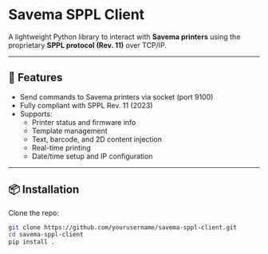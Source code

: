 # Savema SPPL Client

A lightweight Python library to interact with **Savema printers** using the proprietary **SPPL protocol (Rev. 11)** over TCP/IP.

---

## 🚀 Features

- Send commands to Savema printers via socket (port 9100)
- Fully compliant with SPPL Rev. 11 (2023)
- Supports:
  - Printer status and firmware info
  - Template management
  - Text, barcode, and 2D content injection
  - Real-time printing
  - Date/time setup and IP configuration

---

## 📦 Installation

Clone the repo:

```bash
git clone https://github.com/yourusername/savema-sppl-client.git
cd savema-sppl-client
pip install .
